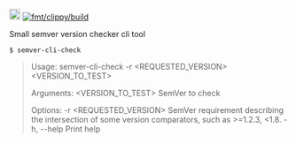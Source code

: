 [<img alt="crates.io" src="https://img.shields.io/crates/v/semver-cli-check.svg?style=for-the-badge&color=fc8d62&logo=rust" height="20">](https://crates.io/crates/semver-cli-check)
[![fmt/clippy/build](https://github.com/vaporif/semver-cli-check/actions/workflows/ci.yml/badge.svg)](https://github.com/vaporif/semver-cli-check/actions/workflows/ci.yml)

Small semver version checker cli tool

```shell
$ semver-cli-check
```

>Usage: semver-cli-check -r <REQUESTED_VERSION> <VERSION_TO_TEST>
>
>Arguments:
>  <VERSION_TO_TEST>  SemVer to check
>
>Options:
>  -r <REQUESTED_VERSION>      SemVer requirement describing the intersection of some version comparators, such as >=1.2.3, <1.8.
>  -h, --help                  Print help
